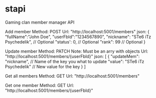 # stapi
Gaming clan member manager API

Add member
    Method: POST
    Url: "http://localhost:5001/members"
    json: {
	    "fullName":"John Doe",
	    "userFbId":"1234567890",
        "nickname": "STe6 iTz Psychedelik", // Optional
        "status': 0,  // Optional
        "rank": 99  // Optional
    }

Update member
    Method: PATCH
    Note: Must be an arry with objects
    Url: "http://localhost:5001/members/{userFbId}"
    json: [
	    {
            "updateMem": 
                "nickname",  // Name of the key you what to update
                "value": "STe6 iTz Psychedelik" // New value for the key
        }
    ]

Get all members
    Method: GET
    Url: "http://localhost:5001/members"

Get one member
    Method: GET
    Url: "http://localhost:5001/members/{userFbId}"

